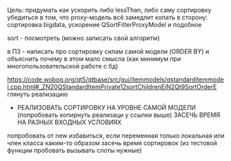 Цель:   придумать как ускорить либо lessThan, либо саму сортировку
	убедиться в том, что proxy-модель всё замедлит
	копать в сторону: сортировка bigdata, ускорение QSortFilterProxyModel и подобное


sort - посмотреть (можно записать свой алгоритм)

в ПЗ - написать про сортировку силам самой модели (ORDER BY) и объяснить почему в этом мало смысла (как минимум при многопользовательской работе с бд)


https://code.woboq.org/qt5/qtbase/src/gui/itemmodels/qstandarditemmodel.cpp.html#_ZN20QStandardItemPrivate12sortChildrenEiN2Qt9SortOrderE глянуть реализацию
- РЕАЛИЗОВАТЬ СОРТИРОВКУ НА УРОВНЕ САМОЙ МОДЕЛИ (попробовать копирнуть реализаци у ссылки выше)
ЗАСЕЧЬ ВРЕМЯ НА РАЗНЫХ ВХОДНЫХ УСЛОВИЯХ


попробовать от new избавиться, если переменная только локальная или член класса
каким-то образом засечь время сортировок (из тестовой функции пробовать вызывать слоты нужные)

